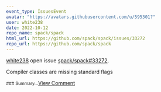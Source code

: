 ```yaml
---
event_type: IssuesEvent
avatar: "https://avatars.githubusercontent.com/u/595301?"
user: white238
date: 2022-10-12
repo_name: spack/spack
html_url: https://github.com/spack/spack/issues/33272
repo_url: https://github.com/spack/spack
---
```


<a href='https://github.com/white238' target='_blank'>white238</a> open issue <a href='https://github.com/spack/spack/issues/33272' target='_blank'>spack/spack#33272</a>.

<p>Compiler classes are missing standard flags</p><small>### Summary...</small><a href='https://github.com/spack/spack/issues/33272' target='_blank'>View Comment</a>